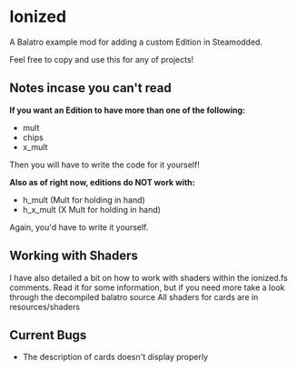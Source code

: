 # Ionized
A Balatro example mod for adding a custom Edition in Steamodded.

Feel free to copy and use this for any of projects!

## Notes incase you can't read
**If you want an Edition to have more than one of the following:**
- mult
- chips
- x_mult

Then you will have to write the code for it yourself!

**Also as of right now, editions do NOT work with:**
- h_mult (Mult for holding in hand)
- h_x_mult (X Mult for holding in hand)

Again, you'd have to write it yourself.

## Working with Shaders
I have also detailed a bit on how to work with shaders within the ionized.fs comments.
Read it for some information, but if you need more take a look through the decompiled balatro source
All shaders for cards are in resources/shaders

## Current Bugs
- The description of cards doesn't display properly
